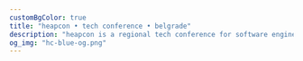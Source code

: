 ```yaml
---
customBgColor: true
title: "heapcon • tech conference • belgrade"
description: "heapcon is a regional tech conference for software engineers and tech businesses"
og_img: "hc-blue-og.png"
---
```


